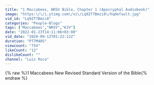 ```yaml
---
title: "1 Maccabees, NRSV Bible, Chapter 1 (Apocryphal Audiobook)"
image: "https:\/\/i.ytimg.com\/vi\/Lq9Zf7Bmzi8\/hqdefault.jpg"
vid_id: "Lq9Zf7Bmzi8"
categories: "People-Blogs"
tags: ["Maccabees","NRSV","KJV"]
date: "2022-01-23T14:11:06+03:00"
vid_date: "2020-09-12T01:22:12Z"
duration: "PT7M40S"
viewcount: "754"
likeCount: "12"
dislikeCount: ""
channel: "Luis Roca"
---
```

{% raw %}1 Maccabees New Revised Standard Version of the Bible{% endraw %}
